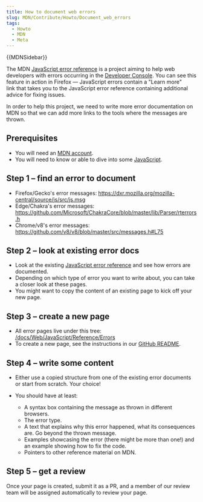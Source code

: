 ```yaml
---
title: How to document web errors
slug: MDN/Contribute/Howto/Document_web_errors
tags:
  - Howto
  - MDN
  - Meta
---
```

{{MDNSidebar}}

The MDN [JavaScript error reference](/en-US/docs/Web/JavaScript/Reference/Errors) is a project aiming to help web developers with errors occurring in the [Developer Console](/en-US/docs/Tools/Web_Console). You can see this feature in action in Firefox — JavaScript errors contain a "Learn more" link that takes you to the JavaScript error reference containing additional advice for fixing issues.

In order to help this project, we need to write more error documentation on MDN so that we can add more links to the tools where the messages are thrown.

## Prerequisites

- You will need an [MDN account](/en-US/docs/MDN/Contribute/Getting_started#step_1_create_an_account_on_mdn).
- You will need to know or able to dive into some [JavaScript](/en-US/docs/Web/JavaScript).

## Step 1 – find an error to document

- Firefox/Gecko's error messages: <https://dxr.mozilla.org/mozilla-central/source/js/src/js.msg>
- Edge/Chakra's error messages: <https://github.com/Microsoft/ChakraCore/blob/master/lib/Parser/rterrors.h>
- Chrome/v8's error messages: <https://github.com/v8/v8/blob/master/src/messages.h#L75>

## Step 2 – look at existing error docs

- Look at the existing [JavaScript error reference](/en-US/docs/Web/JavaScript/Reference/Errors) and see how errors are documented.
- Depending on which type of error you want to write about, you can take a closer look at these pages.
- You might want to copy the content of an existing page to kick off your new page.

## Step 3 – create a new page

- All error pages live under this tree: [/docs/Web/JavaScript/Reference/Errors](/en-US/docs/Web/JavaScript/Reference/Errors)
- To create a new page, see the instructions in our [GitHub README](https://github.com/mdn/content#adding-a-new-document).

## Step 4 – write some content

- Either use a copied structure from one of the existing error documents or start from scratch. Your choice!
- You should have at least:

  - A syntax box containing the message as thrown in different browsers.
  - The error type.
  - A text that explains why this error happened, what its consequences are. Go beyond the thrown message.
  - Examples showcasing the error (there might be more than one!) and an example showing how to fix the code.
  - Pointers to other reference material on MDN.

## Step 5 – get a review

Once your page is created, submit it as a PR, and a member of our review team will be assigned automatically to review your page.
